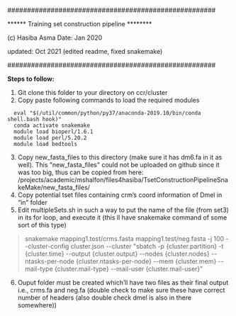 
#####################################################

****** Training set construction pipeline ********

(c) Hasiba Asma
Date: Jan 2020

updated: Oct 2021 (edited readme, fixed snakemake)

#####################################################


**Steps to follow:**
1.	Git clone this folder to your directory on ccr/cluster
2.	Copy paste following commands to load the required modules
```
  eval "$(/util/common/python/py37/anaconda-2019.10/bin/conda shell.bash hook)"
  conda activate snakemake
  module load bioperl/1.6.1
  module load perl/5.20.2
  module load bedtools
```
3.	Copy new_fasta_files to this directory (make sure it has dm6.fa in it as well). This "new_fasta_files" could not be uploaded on github since it was too big, thus can be copied from here: /projects/academic/mshalfon/files4hasiba/TsetConstructionPipelineSnakeMake/new_fasta_files/
4.	Copy potential tset files containing crm’s coord information of Dmel in “in” folder
5.	Edit multipleSets.sh in such a way to put the name of the file (from set3) in its for loop, and execute it (this ll have snakemake command of some sort of this type)
>  snakemake mapping1.test/crms.fasta mapping1.test/neg.fasta -j 100 --cluster-config cluster.json --cluster "sbatch -p {cluster.partition} -t {cluster.time} --output {cluster.output} --nodes {cluster.nodes} --ntasks-per-node {cluster.ntasks-per-node} --mem {cluster.mem} --mail-type {cluster.mail-type} --mail-user {cluster.mail-user}"

6.	Ouput folder must be created which’ll have two files as their final output i.e., crms.fa and neg.fa (double check to make sure these have correct number of headers (also double check dmel is also in there somewhere))



